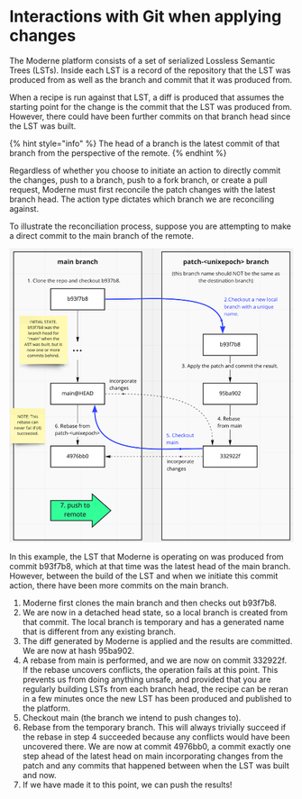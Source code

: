 # Interactions with Git when applying changes

The Moderne platform consists of a set of serialized Lossless Semantic Trees (LSTs). Inside each LST is a record of the repository that the LST was produced from as well as the branch and commit that it was produced from.

When a recipe is run against that LST, a diff is produced that assumes the starting point for the change is the commit that the LST was produced from. However, there could have been further commits on that branch head since the LST was built.

{% hint style="info" %}
The head of a branch is the latest commit of that branch from the perspective of the remote.
{% endhint %}

Regardless of whether you choose to initiate an action to directly commit the changes, push to a branch, push to a fork branch, or create a pull request, Moderne must first reconcile the patch changes with the latest branch head. The action type dictates which branch we are reconciling against.

To illustrate the reconciliation process, suppose you are attempting to make a direct commit to the main branch of the remote.

<img src="../.gitbook/assets/commit-recon.png" alt="" data-size="original">

In this example, the LST that Moderne is operating on was produced from commit b93f7b8, which at that time was the latest head of the main branch. However, between the build of the LST and when we initiate this commit action, there have been more commits on the main branch.

1. Moderne first clones the main branch and then checks out b93f7b8.
2. We are now in a detached head state, so a local branch is created from that commit. The local branch is temporary and has a generated name that is different from any existing branch.
3. The diff generated by Moderne is applied and the results are committed. We are now at hash 95ba902.
4. A rebase from main is performed, and we are now on commit 332922f. If the rebase uncovers conflicts, the operation fails at this point. This prevents us from doing anything unsafe, and provided that you are regularly building LSTs from each branch head, the recipe can be reran in a few minutes once the new LST has been produced and published to the platform.
5. Checkout main (the branch we intend to push changes to).
6. Rebase from the temporary branch. This will always trivially succeed if the rebase in step 4 succeeded because any conflicts would have been uncovered there. We are now at commit 4976bb0, a commit exactly one step ahead of the latest head on main incorporating changes from the patch and any commits that happened between when the LST was built and now.
7. If we have made it to this point, we can push the results!

